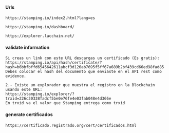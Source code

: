 #### Urls

`https://stamping.io/index2.html?lang=es`

`https://stamping.io/dashboard/`

`https://explorer.lacchain.net/`

#### validate information

```
Si creas un link con este URL descargas un certificado (Es gratis):
https://stamping.io/api/hash/certificate/?hash=b6bbfbffd6545642611abcf3d126ab7695f5ff67a689b2bf439cd66ed98fad85
Debes colocar el hash del documento que enviaste en el API rest como evidence.

2.- Existe un explorador que muestra el registro en la Blockchain usando este URL:
https://stamping.io/explorer/?trxid=226c30338fadcf5be0e76fe4e03fab048e4d366e
En trxid va el valor que Stamping entrega como trxid
```

#### generate certificados

```
https://certificado.registrado.org/cert/certificados.html
```
